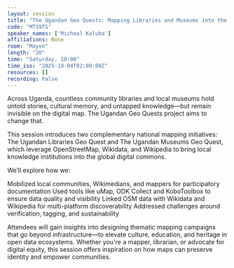 ```yaml
---
layout: session
title: "The Ugandan Geo Quests: Mapping Libraries and Museums into the Knowledge Commons"
code: "MTS9TS"
speaker_names: ['Micheal Kaluba']
affiliations: None
room: "Mayon"
length: "20"
time: "Saturday, 10:00"
time_iso: "2025-10-04T02:00:00Z"
resources: []
recording: False
---
```


Across Uganda, countless community libraries and local museums hold untold stories, cultural memory, and untapped knowledge—but remain invisible on the digital map. The Ugandan Geo Quests project aims to change that.

This session introduces two complementary national mapping initiatives: The Ugandan Libraries Geo Quest and The Ugandan Museums Geo Quest, which leverage OpenStreetMap, Wikidata, and Wikipedia to bring local knowledge institutions into the global digital commons.

We’ll explore how we:

Mobilized local communities, Wikimedians, and mappers for participatory documentation
Used tools like uMap, ODK Collect and KoboToolbox to ensure data quality and visibility
Linked OSM data with Wikidata and Wikipedia for multi-platform discoverability
Addressed challenges around verification, tagging, and sustainability

Attendees will gain insights into designing thematic mapping campaigns that go beyond infrastructure—to elevate culture, education, and heritage in open data ecosystems. Whether you're a mapper, librarian, or advocate for digital equity, this session offers inspiration on how maps can preserve identity and empower communities.

